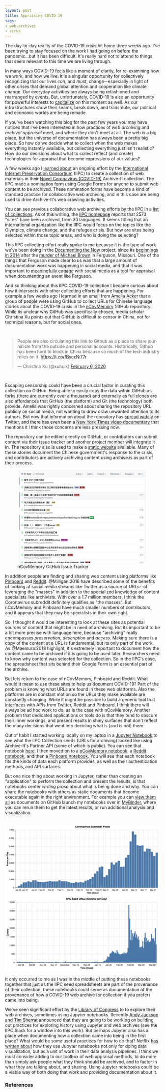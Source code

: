 ```yaml
---
layout: post
title: Appraising COVID-19
tags:
- web-archives
- virus
---
```



The day-to-day reality of the COVID-19 crisis hit home three weeks ago. I've
been trying to stay focused on the work I had going on before the pandemic...but
it has been difficult. It's really hard not to attend to things that seem
relevant to this time we are living through.

In many ways COVID-19 feels like a moment of clarity, for re-examining how we
work, and how we live. It is a singular opportunity for collectively recognizing
that our lives *can*, and *must*, change--especially in light of other crises
that demand global attention and cooperation like climate change. Our everyday
activities are always being refashioned and rearranged by events. But,
unfortunately, COVID-19 is also an opportunity for powerful interests to
[capitalize] on this moment as well. As our infrastructures show their seams,
break down, and transmute, our political and economic worlds are being remade.

If you've been watching this blog for the past few years you may have noticed
that I've been interested in how practices of *web archiving* and *archival
appraisal* meet, and where they don't meet at all. The web is a big place, but
the universe of documentation has always been a pretty big place. So how do we
decide what to collect when the web makes everything instantly available, but
collecting everything just isn't realistic? How do our decisions about what to
collect reflect (and create) technologies for appraisal that become expressions
of our values?

A few weeks ago I [learned about] an ongoing effort by the [International
Internet Preservation Consortium] (IIPC) to create a collection of web materials
in their [Novel Coronavirus (COVID-19)] Archive-It collection. The IIPC made a
[nomination form] using Google Forms for anyone to submit web content to be
archived. These nomination forms have become a kind of standard practice for
collaborative web archiving, and in this case are being used to drive
Archive-It's web crawling activities.

You can see previous collaborative web archiving efforts by the IIPC in a [list
of collections]. As of this writing, the [IIPC
homepage](https://netpreserve.org) reports that 2573 "sites" have been archived,
from 30 languages. It seems fitting that an international organization like the
IIPC would focus on the topics like the Olympics, climate change, and the
refugee crisis. But how are sites being selected within those topic areas, and
who is doing the selecting?

This IIPC collecting effort really spoke to me because it is the type of work
we've been doing in the [Documenting the Now] project, since its [beginnings in
2014] after the [murder of Michael Brown] in Ferguson, Missouri.  One of the
things that Ferguson made clear to us was that a large amount of documentation
work was happening in social media, and that it was important to [meaningfully
engage] with social media as a tool for appraisal when documenting an event like
Ferguson.

And so thinking about this IIPC COVID-19 collection I became curious about how
it intersects with other collecting efforts that are happening. For example a
few weeks ago I learned in an email from [Amelia Acker] that a group of people
were using GitHub to collect URLs for Chinese language stories about the
COVID-19 crisis in the [nCovMemory] GitHub repository. While its unclear why
GitHub was specifically chosen, media scholar Christina Xu points out that
GitHub is difficult to censor in China, not for technical reasons, but for
social ones.

<br>

<blockquote class="twitter-tweet" data-conversation="none"><p lang="en" dir="ltr">People are also circulating this link to Github as a place to share journalism from the outside and personal accounts. Historically, Github has been hard to block in China because so much of the tech industry relies on it. <a href="https://t.co/fBycxNi77r">https://t.co/fBycxNi77r</a></p>&mdash; Christina Xu (@xuhulk) <a href="https://twitter.com/xuhulk/status/1225537899288055809?ref_src=twsrc%5Etfw">February 6, 2020</a></blockquote> <script async src="https://platform.twitter.com/widgets.js" charset="utf-8"></script> 

<br>

Escaping censorship could have been a crucial factor in curating this collection
on GitHub. Being able to easily copy the data within GitHub as forks (there are
currently over a thousand) and externally as full clones are also affordances
that GitHub (the platform) and Git (the technology) both provide. Amelia was
rightly concerned about sharing the repository URL publicly on social media, not
wanting to draw draw unwanted attention to its authors. But now that information
about the repository has [spread widely] on Twitter, and there has even been a
[New York Times video documentary] that mentions it I think those concerns are
less pressing now.

The repository can be edited directly on GitHub, or contributors
can submit content via their [issue tracker] and another project member will
integrate it in. The repository also is used to make a [static website]
available. Many of these stories document the Chinese government's response to
the crisis, and contributors are actively archiving content using archive.is as
part of their process.

<figure>
  <img class="img-responsive" title="nCovMemory Issue Tracker" src="/images/covid19-issues.png">
  <figcaption>nCovMemory GitHub Issue Tracker</figcaption>
</figure>

In addition people are finding and sharing web content using platforms like
[Pinboard] and [Reddit]. @Milligan:2016 have described some of the benefits of
looking at social media streams like Twitter as a source of URLs--of leveraging
the "masses" in addition to the specialized knowledge of content specialists
like archivists. With over a 1.7 million members, I think the Coronavirus subreddit
definitely qualifies as "the masses". But nCovMemory and Pinboard have much
smaller numbers of contributors, and it appears that they may be specialists in
their own right.

So, I thought it would be interesting to look at these sites as potential
sources of content that might be in need of archiving. But its important to be a
bit more precise with language here, because "archiving" really encompasses
*preservation*, *description* and *access*.  Making sure there is a copy of the
content at a URL is fundamental, but its only part of the work. As @Maemura:2018
highlight, it's extremely important to document how the content came to be
archived if it is going to be used later. Researchers need to know why content
was selected for the collection. So in the IIPC's case, the spreadsheet that
sits behind their Google Form is an essential part of the archive.

But lets return to the case of nCovMemory, Pinboard and Reddit. What would it
mean to use these sites to help us document COVID-19? Part of the problem is
knowing what URLs are found in these web platforms. Also the platforms are in
constant motion so the URLs they make available are constantly changing. While
it might be possible to build a generic tool that interfaces with APIs from
Twitter, Reddit and Pinboard, I think there will always be ad hoc work to do, as
is the case with nCovMemory. Another problem that dedicated applications or
tools do is that they tend to obscure their inner workings, and present results
in shiny surfaces that don't reflect the many decisions that went into deciding
what is (and is not) there.

Out of habit I started working locally on my laptop in a [Jupyter Notebook] to
see what the IIPC Collection seeds (URLs for archiving) looked like using
Archive-It's Partner API (some of which is public). You can see that notebook
[here]. I then moved on to a [nCovMemory notebook], a [Reddit notebook], and
then a [Pinboard notebook]. You will see that each notebook fits the kinds of
data each platform provides, as well as their authentication methods, and API
surfaces.

But one nice thing about working in Jupyter, rather than creating an
"application" to perform the collection and present the results, is that
notebooks center *writing prose* about what is being done and why. You can share
the notebooks with others as static documents that become executable again in
the right environment. For example you can [view them all] as documents on
GitHub launch my notebooks over in [MyBinder], where you can rerun them to get
the latest results, or run additional analysis and visualization.

<br>

<img class="img-responsive" title="COVID-19 on Reddit" src="/images/covid19-graph1.png">

<br>

<img class="img-responsive" title="COVID-19 on Reddit" src="/images/covid19-graph2.png">

It only occurred to me as I was in the middle of putting these notebooks
together that just as the IIPC seed spreadsheets are part of the provenance of
their collection, these notebooks could serve as documentation of the provenance
of how a COVID-19 web archive (or collection if you prefer) came into being.

We've seen significant effort by the [Library of Congress] to to explore their
web archives, sometimes using Jupyter notebooks. Recently [Andy Jackson and Tim
Sherrat] announced that they are going to be working on building out practices
for exploring history using Jupyter and web archives (see the IIPC Slack for a
window into this work). But perhaps Jupyter also has a place when documenting
how a collection came into being in the first place? What would be some useful
practices for how to do that? Netflix [has written about] how they use Jupyter
notebooks not only for doing data visualization, but as a unit of work in their
data analysis pipelines. I think we must consider adding to our toolbox of web
appraisal methods, to do more than simply ask people what they think should be
archived, and to factor in what they are talking about, and sharing. Using
Jupyter notebooks could be a viable way of both doing that work and providing
documentation about it.

### References

[Documenting the Now]: https://www.docnow.io/

[Novel Coronavirus (COVID-19)]: https://archive-it.org/collections/13529/

[International Internet Preservation Consortium]: https://netpreserve.org

[beginnings in 2014]: https://medium.com/on-archivy/documenting-the-now-ferguson-in-the-archives-adcdbe1d5788

[precarity]: https://www.youtube.com/watch?v=niwNTI9Nqd8

[learned about]: https://blog.archive.org/2020/02/13/archiving-information-on-the-novel-coronavirus-covid-19/

[announced]: https://twitter.com/NetPreserve/status/1242927541251383296

[nomination form]: https://forms.gle/iAdvSyh6hyvv1wvx9

[list of collections]: https://archive-it.org/home/IIPC

[meaningfully engage]: https://news.docnow.io/documenting-the-now-ethics-white-paper-43477929ea3e

[murder of Michael Brown]: https://en.wikipedia.org/wiki/Shooting_of_Michael_Brown

[Amelia Acker]: http://www.ameliaacker.com/

[nCovMemory]: https://github.com/2019ncovmemory/nCovMemory

[static website]: https://2019ncovmemory.github.io/nCovMemory/

[Pinboard]: https://pinboard.in/t:covid-19

[Reddit]: https://reddit.com/r/Coronavirus

[has written about]: https://netflixtechblog.com/notebook-innovation-591ee3221233

[Partner API]: https://support.archive-it.org/hc/en-us/articles/360032747311-Access-your-account-with-the-Archive-It-Partner-API

[Jupyter Notebook]: https://jupyter.org/

[here]: https://github.com/edsu/iipc-covid19/blob/master/IIPC.ipynb

[nCovMemory notebook]: https://github.com/edsu/iipc-covid19/blob/master/nCovMemory.ipynb

[Reddit Notebook]: https://github.com/edsu/iipc-covid19/blob/master/Reddit.ipynb

[Pinboard Notebook]: https://github.com/edsu/iipc-covid19/blob/master/Pinboard.ipynb

[Aggregate Notebook]: https://github.com/edsu/iipc-covid19/blob/master/Aggregate.ipynb

[Andy Jackson and Tim Sherrat]: https://twitter.com/anjacks0n/status/1238012569484505088

[view them all]: https://github.com/edsu/iipc-covid19

[capitalize]: https://www.youtube.com/watch?v=niwNTI9Nqd8

[issue tracker]: https://github.com/2019ncovmemory/nCovMemory/issues

[MyBinder]: http://mybinder.org/repo/edsu/iipc-covid19

[Library of Congress]: https://blogs.loc.gov/thesignal/2020/02/the-magnificent-seven-looking-back-on-a-year-of-exploring-the-web-archives-datasets/

[New York Times video documentary]: https://www.nytimes.com/video/world/asia/100000006970549/coronavirus-chinese-citizens.html

[spread widely]: https://twitter.com/search?q=https%3A%2F%2Fgithub.com%2F2019ncovmemory%2FnCovMemory&f=live
